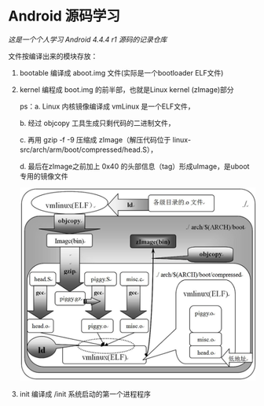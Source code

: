 # **Android 源码学习**

*这是一个个人学习 Android 4.4.4 r1 源码的记录仓库*



文件按编译出来的模块存放：

1. bootable 编译成  aboot.img 文件(实际是一个bootloader ELF文件)

2. kernel 编程成 boot.img 的前半部，也就是Linux kernel (zImage)部分

   ps：a. Linux 内核镜像编译成 vmLinux 是一个ELF文件，

   b. 经过 objcopy 工具生成只剩代码的二进制文件，

   c. 再用 gzip -f -9 压缩成 zImage（解压代码位于 linux-src/arch/arm/boot/compressed/head.S），

   d. 最后在zImage之前加上 0x40 的头部信息（tag）形成uImage，是uboot专用的镜像文件 

   ![zImage的产生过程](./img/zImage的产生过程.jpg)

3. init 编译成 /init 系统启动的第一个进程程序

